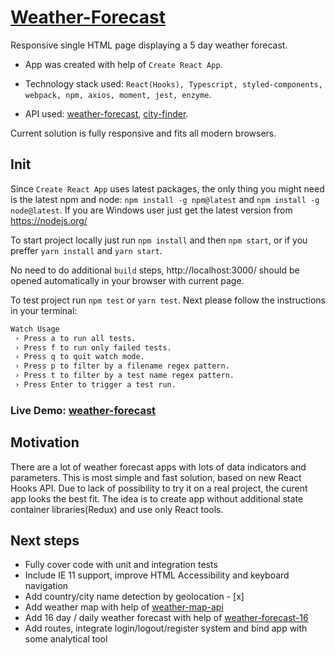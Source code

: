 # [Weather-Forecast](https://tonik1204.github.io/weather-forecast/)

<!-- TOC -->

Responsive single HTML page displaying a 5 day weather forecast.

- App was created with help of `Create React App`.

- Technology stack used: `React(Hooks), Typescript, styled-components, webpack, npm, axios, moment, jest, enzyme`.

- API used: [weather-forecast](https://openweathermap.org/forecast5), [city-finder](https://developers.teleport.org/api/).

Current solution is fully responsive and fits all modern browsers.

## Init

<!-- TOC -->

Since `Create React App` uses latest packages, the only thing you might need is the latest npm and node: `npm install -g npm@latest` and `npm install -g node@latest`. If you are Windows user just get the latest version from https://nodejs.org/

To start project locally just run `npm install` and then `npm start`, or if you preffer `yarn install` and `yarn start`.

No need to do additional `build` steps, http://localhost:3000/ should be opened automatically in your browser with current page.

To test project run `npm test` or `yarn test`.
Next please follow the instructions in your terminal:

```sh
Watch Usage
 › Press a to run all tests.
 › Press f to run only failed tests.
 › Press q to quit watch mode.
 › Press p to filter by a filename regex pattern.
 › Press t to filter by a test name regex pattern.
 › Press Enter to trigger a test run.
```

### Live Demo: [weather-forecast](https://tonik1204.github.io/weather-forecast/)

## Motivation

<!-- TOC -->

There are a lot of weather forecast apps with lots of data indicators and parameters. This is most simple and fast solution, based on new React Hooks API. Due to lack of possibility to try it on a real project, the curent app looks the best fit.
The idea is to create app without additional state container libraries(Redux) and use only React tools.

## Next steps

<!-- TOC -->

- Fully cover code with unit and integration tests
- Include IE 11 support, improve HTML Accessibility and keyboard navigation
- Add country/city name detection by geolocation - [x]
- Add weather map with help of [weather-map-api](https://openweathermap.org/api/weather-map-2)
- Add 16 day / daily weather forecast with help of [weather-forecast-16](https://openweathermap.org/forecast16)
- Add routes, integrate login/logout/register system and bind app with some analytical tool
